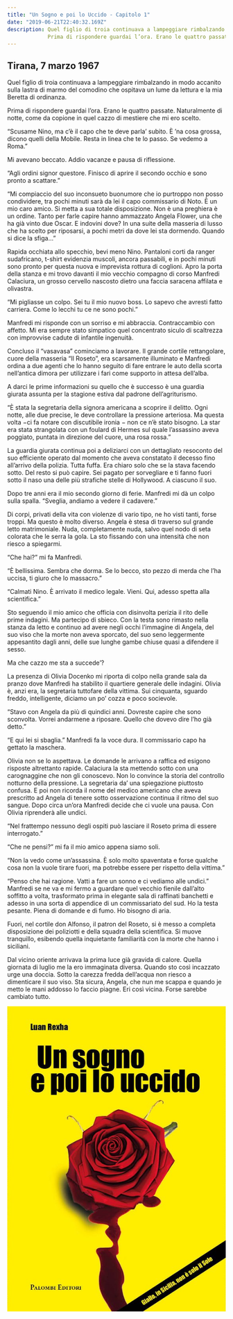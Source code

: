 ```yaml
---
title: "Un Sogno e poi lo Uccido - Capitolo 1"
date: "2019-06-21T22:40:32.169Z"
description: Quel figlio di troia continuava a lampeggiare rimbalzando in modo accanito sulla lastra di marmo del comodino che ospitava un lume da lettura e la mia Beretta di ordinanza.
             Prima di rispondere guardai l’ora. Erano le quattro passate.
---
```


## Tirana, 7 marzo 1967

Quel figlio di troia continuava a lampeggiare rimbalzando in modo accanito sulla lastra di marmo del comodino che ospitava un lume da lettura e la mia Beretta di ordinanza.

Prima di rispondere guardai l’ora. Erano le quattro passate. Naturalmente di notte, come da copione in quel cazzo di mestiere che mi ero scelto.

“Scusame Nino, ma c’è il capo che te deve parla’ subito. È ’na cosa grossa, dicono quelli della Mobile. Resta in linea che te lo passo. Se vedemo a Roma.”

Mi avevano beccato. Addio vacanze e pausa di riflessione.

“Agli ordini signor questore. Finisco di aprire il secondo occhio e sono pronto a scattare.”

“Mi compiaccio del suo inconsueto buonumore che io purtroppo non posso condividere, tra pochi minuti sarà da lei il capo commissario di Noto. È un mio caro amico. Si metta a sua totale disposizione. Non è una preghiera è un ordine. Tanto per farle capire hanno ammazzato Angela Flower, una che ha già vinto due Oscar. E indovini dove? In una suite della masseria di lusso che ha scelto per riposarsi, a pochi metri da dove lei sta dormendo. Quando si dice la sfiga...”

Rapida occhiata allo specchio, bevi meno Nino. Pantaloni corti da ranger sudafricano, t-shirt evidenzia muscoli, ancora passabili, e in pochi minuti sono pronto per questa nuova e imprevista rottura di coglioni.
Apro la porta della stanza e mi trovo davanti il mio vecchio compagno di corso Manfredi Calaciura, un grosso cervello nascosto dietro una faccia saracena affilata e olivastra.

“Mi pigliasse un colpo. Sei tu il mio nuovo boss. Lo sapevo che avresti fatto carriera. Come lo lecchi tu ce ne sono pochi.”

Manfredi mi risponde con un sorriso e mi abbraccia. Contraccambio con affetto. Mi era sempre stato simpatico quel concentrato siculo di scaltrezza con improvvise cadute di infantile ingenuità.

Concluso il “vasavasa” cominciamo a lavorare. Il grande cortile rettangolare, cuore della masseria “Il Roseto”, era scarsamente illuminato e Manfredi ordina a due agenti che lo hanno seguito di fare entrare le auto della scorta nell’antica dimora per utilizzare i fari come supporto in attesa dell’alba.

A darci le prime informazioni su quello che è successo è una guardia giurata assunta per la stagione estiva dal padrone dell’agriturismo.

“È stata la segretaria della signora americana a scoprire il delitto. Ogni notte, alle due precise, le deve controllare la pressione arteriosa. Ma questa volta −ci fa notare con discutibile ironia − non ce n’è stato bisogno. La star era stata strangolata con un foulard di Hermes sul quale l’assassino aveva poggiato, puntata in direzione del cuore, una rosa rossa.”

La guardia giurata continua poi a deliziarci con un dettagliato resoconto del suo efficiente operato dal momento che aveva constatato il decesso fino all’arrivo della polizia. Tutta fuffa. Era chiaro solo che se la stava facendo sotto. Del resto si può capire. Sei pagato per sorvegliare e ti fanno fuori sotto il naso una delle più strafiche stelle di Hollywood. A ciascuno il suo.

Dopo tre anni era il mio secondo giorno di ferie. Manfredi mi dà un colpo sulla spalla. “Sveglia, andiamo a vedere il cadavere.”

Di corpi, privati della vita con violenze di vario tipo, ne ho visti tanti, forse troppi. Ma questo è molto diverso. Angela è stesa di traverso sul grande letto matrimoniale. Nuda, completamente nuda, salvo quel nodo di seta colorata che le serra la gola. La sto fissando con una intensità che non riesco a spiegarmi.

“Che hai?” mi fa Manfredi.

“È bellissima. Sembra che dorma. Se lo becco, sto pezzo di merda che l’ha uccisa, ti giuro che lo massacro.”

“Calmati Nino. È arrivato il medico legale. Vieni. Qui, adesso spetta alla scientifica.”

Sto seguendo il mio amico che officia con disinvolta perizia il rito delle prime indagini. Ma partecipo di sbieco. Con la testa sono rimasto nella stanza da letto e continuo ad avere negli occhi l’immagine di Angela, del suo viso che la morte non aveva sporcato, del suo seno leggermente appesantito dagli anni, delle sue lunghe gambe chiuse quasi a difendere il sesso.

Ma che cazzo me sta a succede’?

La presenza di Olivia Docenko mi riporta di colpo nella grande sala da pranzo dove Manfredi ha stabilito il quartiere generale delle indagini. Olivia è, anzi era, la segretaria tuttofare della vittima. Sui cinquanta, sguardo freddo, intelligente, diciamo un po’ cozza e poco socievole.

“Stavo con Angela da più di quindici anni. Dovreste capire che sono sconvolta. Vorrei andarmene a riposare. Quello che dovevo dire l’ho già detto.”

“E qui lei si sbaglia.” Manfredi fa la voce dura. Il commissario capo ha gettato la maschera.

Olivia non se lo aspettava. Le domande le arrivano a raffica ed esigono risposte altrettanto rapide. Calaciura la sta mettendo sotto con una carognaggine che non gli conoscevo. Non lo convince la storia del controllo notturno della pressione. La segretaria da’ una spiegazione piuttosto confusa. E poi non ricorda il nome del medico americano che aveva prescritto ad Angela di tenere sotto osservazione continua il ritmo del suo sangue. Dopo circa un’ora Manfredi decide che ci vuole una pausa. Con Olivia riprenderà alle undici.

“Nel frattempo nessuno degli ospiti può lasciare il Roseto prima di essere interrogato.”

“Che ne pensi?” mi fa il mio amico appena siamo soli.

“Non la vedo come un’assassina. È solo molto spaventata e forse qualche cosa non la vuole tirare fuori, ma potrebbe essere per rispetto della vittima.” 

“Penso che hai ragione. Vatti a fare un sonno e ci vediamo alle undici.”
Manfredi se ne va e mi fermo a guardare quel vecchio fienile dall’alto soffitto a volta, trasformato prima in elegante sala di raffinati banchetti e adesso in una sorta di appendice di un commissariato del sud. Ho la testa
pesante. Piena di domande e di fumo. Ho bisogno di aria.

Fuori, nel cortile don Alfonso, il patron del Roseto, si è messo a completa disposizione dei poliziotti e della squadra della scientifica. Si muove tranquillo,
esibendo quella inquietante familiarità con la morte che hanno i siciliani.
 
Dal vicino oriente arrivava la prima luce già gravida di calore. Quella giornata di luglio me la ero immaginata diversa. Quando sto così incazzato urge una doccia. Sotto la carezza fredda dell’acqua non riesco a dimenticare il suo viso. Sta sicura, Angela, che nun me scappa e quando je metto le mani
addosso lo faccio piagne. Eri così vicina. Forse sarebbe cambiato tutto.

![copertina](./copertina.jpg)